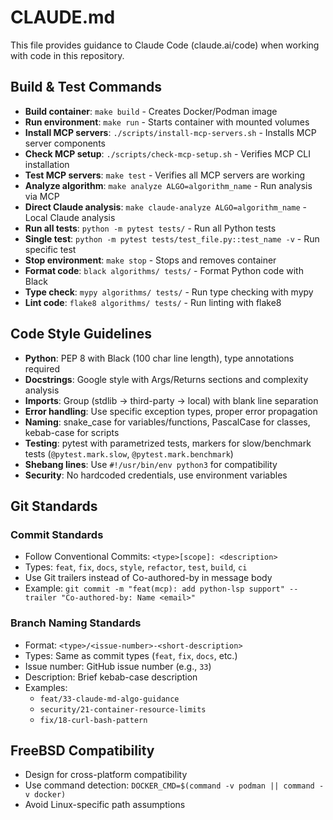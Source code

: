 # CLAUDE.md

This file provides guidance to Claude Code (claude.ai/code) when working with code in this repository.

## Build & Test Commands
- **Build container**: `make build` - Creates Docker/Podman image
- **Run environment**: `make run` - Starts container with mounted volumes
- **Install MCP servers**: `./scripts/install-mcp-servers.sh` - Installs MCP server components
- **Check MCP setup**: `./scripts/check-mcp-setup.sh` - Verifies MCP CLI installation
- **Test MCP servers**: `make test` - Verifies all MCP servers are working
- **Analyze algorithm**: `make analyze ALGO=algorithm_name` - Run analysis via MCP
- **Direct Claude analysis**: `make claude-analyze ALGO=algorithm_name` - Local Claude analysis
- **Run all tests**: `python -m pytest tests/` - Run all Python tests
- **Single test**: `python -m pytest tests/test_file.py::test_name -v` - Run specific test
- **Stop environment**: `make stop` - Stops and removes container
- **Format code**: `black algorithms/ tests/` - Format Python code with Black
- **Type check**: `mypy algorithms/ tests/` - Run type checking with mypy
- **Lint code**: `flake8 algorithms/ tests/` - Run linting with flake8

## Code Style Guidelines
- **Python**: PEP 8 with Black (100 char line length), type annotations required
- **Docstrings**: Google style with Args/Returns sections and complexity analysis
- **Imports**: Group (stdlib → third-party → local) with blank line separation
- **Error handling**: Use specific exception types, proper error propagation
- **Naming**: snake_case for variables/functions, PascalCase for classes, kebab-case for scripts
- **Testing**: pytest with parametrized tests, markers for slow/benchmark tests (`@pytest.mark.slow`, `@pytest.mark.benchmark`)
- **Shebang lines**: Use `#!/usr/bin/env python3` for compatibility
- **Security**: No hardcoded credentials, use environment variables

## Git Standards

### Commit Standards
- Follow Conventional Commits: `<type>[scope]: <description>`
- Types: `feat`, `fix`, `docs`, `style`, `refactor`, `test`, `build`, `ci`
- Use Git trailers instead of Co-authored-by in message body
- Example: `git commit -m "feat(mcp): add python-lsp support" --trailer "Co-authored-by: Name <email>"`

### Branch Naming Standards
- Format: `<type>/<issue-number>-<short-description>`
- Types: Same as commit types (`feat`, `fix`, `docs`, etc.)
- Issue number: GitHub issue number (e.g., `33`)
- Description: Brief kebab-case description
- Examples:
  - `feat/33-claude-md-algo-guidance`
  - `security/21-container-resource-limits`
  - `fix/18-curl-bash-pattern`

## FreeBSD Compatibility
- Design for cross-platform compatibility
- Use command detection: `DOCKER_CMD=$(command -v podman || command -v docker)`
- Avoid Linux-specific path assumptions
